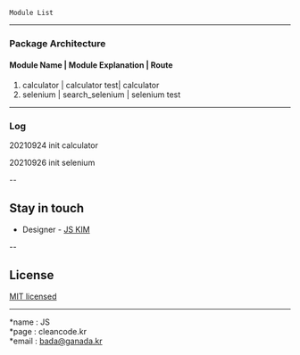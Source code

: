 ```
Module List
```

---
### Package Architecture
#### Module Name | Module Explanation | Route
####
1. calculator | calculator test| calculator
2. selenium | search_selenium | selenium test

---
### Log
20210924 init calculator

20210926 init selenium

--
## Stay in touch
- Designer - [JS KIM](https://cleancode.kr)

--
## License
[MIT licensed](LICENSE)

---
*name : JS  
*page : cleancode.kr    
*email : bada@ganada.kr